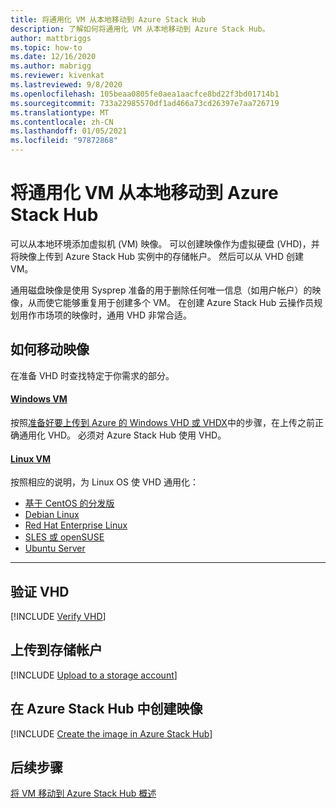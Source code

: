 ```yaml
---
title: 将通用化 VM 从本地移动到 Azure Stack Hub
description: 了解如何将通用化 VM 从本地移动到 Azure Stack Hub。
author: mattbriggs
ms.topic: how-to
ms.date: 12/16/2020
ms.author: mabrigg
ms.reviewer: kivenkat
ms.lastreviewed: 9/8/2020
ms.openlocfilehash: 105beaa0805fe0aea1aacfce8bd22f3bd01714b1
ms.sourcegitcommit: 733a22985570df1ad466a73cd26397e7aa726719
ms.translationtype: MT
ms.contentlocale: zh-CN
ms.lasthandoff: 01/05/2021
ms.locfileid: "97872868"
---
```

# <a name="move-a-generalized-vm-from-on-premises-to-azure-stack-hub"></a>将通用化 VM 从本地移动到 Azure Stack Hub

可以从本地环境添加虚拟机 (VM) 映像。 可以创建映像作为虚拟硬盘 (VHD)，并将映像上传到 Azure Stack Hub 实例中的存储帐户。 然后可以从 VHD 创建 VM。

通用磁盘映像是使用 Sysprep 准备的用于删除任何唯一信息（如用户帐户）的映像，从而使它能够重复用于创建多个 VM。 在创建 Azure Stack Hub 云操作员规划用作市场项的映像时，通用 VHD 非常合适。

## <a name="how-to-move-an-image"></a>如何移动映像

在准备 VHD 时查找特定于你需求的部分。

#### <a name="windows-vm"></a>[Windows VM](#tab/port-win)

按照[准备好要上传到 Azure 的 Windows VHD 或 VHDX](/azure/virtual-machines/windows/prepare-for-upload-vhd-image)中的步骤，在上传之前正确通用化 VHD。 必须对 Azure Stack Hub 使用 VHD。

#### <a name="linux-vm"></a>[Linux VM](#tab/port-linux)

按照相应的说明，为 Linux OS 使 VHD 通用化：

- [基于 CentOS 的分发版](/azure/virtual-machines/linux/create-upload-centos?toc=%2fazure%2fvirtual-machines%2flinux%2ftoc.json)
- [Debian Linux](/azure/virtual-machines/linux/debian-create-upload-vhd?toc=%2fazure%2fvirtual-machines%2flinux%2ftoc.json)
- [Red Hat Enterprise Linux](../operator/azure-stack-redhat-create-upload-vhd.md)
- [SLES 或 openSUSE](/azure/virtual-machines/linux/suse-create-upload-vhd?toc=%2fazure%2fvirtual-machines%2flinux%2ftoc.json)
- [Ubuntu Server](/azure/virtual-machines/linux/create-upload-ubuntu?toc=%2fazure%2fvirtual-machines%2flinux%2ftoc.json)

---

## <a name="verify-your-vhd"></a>验证 VHD

[!INCLUDE [Verify VHD](../includes/user-compute-verify-vhd.md)]
## <a name="upload-to-a-storage-account"></a>上传到存储帐户

[!INCLUDE [Upload to a storage account](../includes/user-compute-upload-vhd.md)]

## <a name="create-the-image-in-azure-stack-hub"></a>在 Azure Stack Hub 中创建映像

[!INCLUDE [Create the image in Azure Stack Hub](../includes/user-compute-create-image.md)]

## <a name="next-steps"></a>后续步骤

[将 VM 移动到 Azure Stack Hub 概述](vm-move-overview.md)
